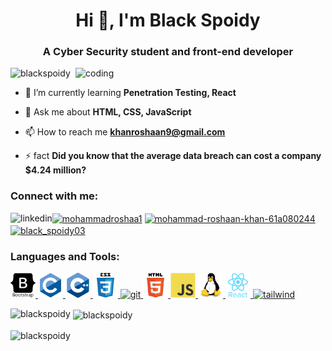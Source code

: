 <h1 align="center">Hi 👋, I'm Black Spoidy</h1>
<h3 align="center">A Cyber Security student and front-end developer</h3>
<img align="right" alt="coding" width="400" src="https://i.imgur.com/Gj3MtZq.gif">

<p align="left"> <img src="https://komarev.com/ghpvc/?username=blackspoidy&label=Profile%20views&color=0e75b6&style=flat" alt="blackspoidy" /> </p>


- 🌱 I’m currently learning **Penetration Testing, React**

- 💬 Ask me about **HTML, CSS, JavaScript**

- 📫 How to reach me **khanroshaan9@gmail.com**

- ⚡ fact **Did you know that the average data breach can cost a company $4.24 million?**

<h3 align="left">Connect with me:</h3>
<div dir="auto" align="center">

<a href="https://www.linkedin.com/in/mohammad-roshaan-khan-61a080244/" rel="nofollow">
<img align="left" src="https://camo.githubusercontent.com/5e3d78e5310a41c0667e07077cf93596229de398b154b83885dc068874ed5365/68747470733a2f2f696d672e736869656c64732e696f2f62616467652f6c696e6b6564696e2d2532333145373742352e7376673f267374796c653d666f722d7468652d6261646765266c6f676f3d6c696e6b6564696e266c6f676f436f6c6f723d7768697465" alt="linkedin" data-canonical-src="https://img.shields.io/badge/linkedin-%231E77B5.svg?&amp;style=for-the-badge&amp;logo=linkedin&amp;logoColor=white" style="max-width: 100%;">
</a>  
</div>
<p align="left">
<a href="https://twitter.com/mohammadroshaa1" target="blank"><img align="center" src="https://raw.githubusercontent.com/rahuldkjain/github-profile-readme-generator/master/src/images/icons/Social/twitter.svg" alt="mohammadroshaa1" height="30" width="40" /></a>
<a href="https://linkedin.com/in/mohammad-roshaan-khan-61a080244" target="blank"><img align="center" src="https://raw.githubusercontent.com/rahuldkjain/github-profile-readme-generator/master/src/images/icons/Social/linked-in-alt.svg" alt="mohammad-roshaan-khan-61a080244" height="30" width="40" /></a>
<a href="https://instagram.com/black_spoidy03" target="blank"><img align="center" src="https://raw.githubusercontent.com/rahuldkjain/github-profile-readme-generator/master/src/images/icons/Social/instagram.svg" alt="black_spoidy03" height="30" width="40" /></a>
</p>

<h3 align="left">Languages and Tools:</h3>
<p align="left"> <a href="https://getbootstrap.com" target="_blank" rel="noreferrer"> <img src="https://raw.githubusercontent.com/devicons/devicon/master/icons/bootstrap/bootstrap-plain-wordmark.svg" alt="bootstrap" width="40" height="40"/> </a> <a href="https://www.cprogramming.com/" target="_blank" rel="noreferrer"> <img src="https://raw.githubusercontent.com/devicons/devicon/master/icons/c/c-original.svg" alt="c" width="40" height="40"/> </a> <a href="https://www.w3schools.com/cpp/" target="_blank" rel="noreferrer"> <img src="https://raw.githubusercontent.com/devicons/devicon/master/icons/cplusplus/cplusplus-original.svg" alt="cplusplus" width="40" height="40"/> </a> <a href="https://www.w3schools.com/css/" target="_blank" rel="noreferrer"> <img src="https://raw.githubusercontent.com/devicons/devicon/master/icons/css3/css3-original-wordmark.svg" alt="css3" width="40" height="40"/> </a> <a href="https://git-scm.com/" target="_blank" rel="noreferrer"> <img src="https://www.vectorlogo.zone/logos/git-scm/git-scm-icon.svg" alt="git" width="40" height="40"/> </a> <a href="https://www.w3.org/html/" target="_blank" rel="noreferrer"> <img src="https://raw.githubusercontent.com/devicons/devicon/master/icons/html5/html5-original-wordmark.svg" alt="html5" width="40" height="40"/> </a> <a href="https://developer.mozilla.org/en-US/docs/Web/JavaScript" target="_blank" rel="noreferrer"> <img src="https://raw.githubusercontent.com/devicons/devicon/master/icons/javascript/javascript-original.svg" alt="javascript" width="40" height="40"/> </a> <a href="https://www.linux.org/" target="_blank" rel="noreferrer"> <img src="https://raw.githubusercontent.com/devicons/devicon/master/icons/linux/linux-original.svg" alt="linux" width="40" height="40"/> </a> <a href="https://reactjs.org/" target="_blank" rel="noreferrer"> <img src="https://raw.githubusercontent.com/devicons/devicon/master/icons/react/react-original-wordmark.svg" alt="react" width="40" height="40"/> </a> <a href="https://tailwindcss.com/" target="_blank" rel="noreferrer"> <img src="https://www.vectorlogo.zone/logos/tailwindcss/tailwindcss-icon.svg" alt="tailwind" width="40" height="40"/> </a> </p>

<p><img align="left" src="https://github-readme-stats.vercel.app/api/top-langs?username=blackspoidy&show_icons=true&locale=en&layout=compact" alt="blackspoidy" /></p>

<p>&nbsp;<img align="center" src="https://github-readme-stats.vercel.app/api?username=blackspoidy&show_icons=true&locale=en" alt="blackspoidy" /></p>

<p><img align="center" src="https://github-readme-streak-stats.herokuapp.com/?user=blackspoidy&" alt="blackspoidy" /></p>

